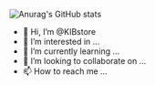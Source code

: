 ![Anurag's GitHub stats](https://github-readme-stats.vercel.app/api?username=kibstore&show_icons=true&theme=react)

- 👋 Hi, I’m @KIBstore
- 👀 I’m interested in ...
- 🌱 I’m currently learning ...
- 💞️ I’m looking to collaborate on ...
- 📫 How to reach me ...

<!---
KIBstore/KIBstore is a ✨ special ✨ repository because its `README.md` (this file) appears on your GitHub profile.
You can click the Preview link to take a look at your changes.
--->
